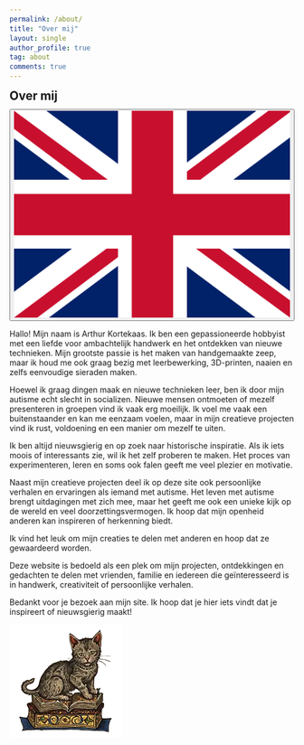 ```yaml
---
permalink: /about/
title: "Over mij"
layout: single
author_profile: true
tag: about
comments: true
---
```


<div class="lang-content lang-nl" style="display: block;">
  <div class="lang-header">
    <h2 style="margin: 0.5em 0 0.5em;">Over mij</h2>
    <div class="lang-switcher">
      <button id="lang-toggle" onclick="toggleLang()">
        <img id="lang-flag" src="/assets/images/ui/gb.svg" alt="English flag">
      </button>
    </div>
  </div>
  <p>Hallo! Mijn naam is Arthur Kortekaas. Ik ben een gepassioneerde hobbyist met een liefde voor ambachtelijk handwerk en het ontdekken van nieuwe technieken. Mijn grootste passie is het maken van handgemaakte zeep, maar ik houd me ook graag bezig met leerbewerking, 3D-printen, naaien en zelfs eenvoudige sieraden maken.</p>
  <p>Hoewel ik graag dingen maak en nieuwe technieken leer, ben ik door mijn autisme echt slecht in socializen. Nieuwe mensen ontmoeten of mezelf presenteren in groepen vind ik vaak erg moeilijk. Ik voel me vaak een buitenstaander en kan me eenzaam voelen, maar in mijn creatieve projecten vind ik rust, voldoening en een manier om mezelf te uiten.</p>
  <p>Ik ben altijd nieuwsgierig en op zoek naar historische inspiratie. Als ik iets moois of interessants zie, wil ik het zelf proberen te maken. Het proces van experimenteren, leren en soms ook falen geeft me veel plezier en motivatie.</p>
  <p>Naast mijn creatieve projecten deel ik op deze site ook persoonlijke verhalen en ervaringen als iemand met autisme. Het leven met autisme brengt uitdagingen met zich mee, maar het geeft me ook een unieke kijk op de wereld en veel doorzettingsvermogen. Ik hoop dat mijn openheid anderen kan inspireren of herkenning biedt.</p>
  <p>Ik vind het leuk om mijn creaties te delen met anderen en hoop dat ze gewaardeerd worden.</p>
  <p>Deze website is bedoeld als een plek om mijn projecten, ontdekkingen en gedachten te delen met vrienden, familie en iedereen die geïnteresseerd is in handwerk, creativiteit of persoonlijke verhalen.</p>
  <p>Bedankt voor je bezoek aan mijn site. Ik hoop dat je hier iets vindt dat je inspireert of nieuwsgierig maakt!</p>
  <div class="page-image-center">
  <img src="/assets/images/marginalia/catread1.webp" alt="Cat reading marginalia" />
  </div>
</div>

<div class="lang-content lang-en" style="display: none;">
  <div class="lang-header">
    <h2 style="margin: 0.5em 0 0.5em;">About Me</h2>
    <div class="lang-switcher">
      <button id="lang-toggle" onclick="toggleLang()">
        <img id="lang-flag" src="/assets/images/ui/nl.svg" alt="Nederlandse vlag">
      </button>
    </div>
  </div>
  <p>Hello! My name is Arthur Kortekaas. I am a passionate hobbyist with a love for traditional crafts and discovering new techniques. My greatest passion is making handmade soap, but I also enjoy leatherworking, 3D printing, sewing, and even simple jewelry making.</p>
  <p>Although I love making things and learning new skills, because of my autism I am really bad at socializing. Meeting new people or presenting myself in groups is often very difficult for me. I often feel like an outsider and can feel lonely, but in my creative projects I find peace, satisfaction, and a way to express myself.</p>
  <p>I am always curious and looking for historical inspiration. If I see something beautiful or interesting, I want to try making it myself. The process of experimenting, learning, and sometimes failing gives me a lot of joy and motivation.</p>
  <p>In addition to my creative projects, I also share personal stories and experiences on this site as someone with autism. Living with autism brings challenges, but it also gives me a unique perspective on the world and a lot of perseverance. I hope my openness can inspire others or offer recognition.</p>
  <p>I enjoy sharing my creations with others and hope they are appreciated.</p>
  <p>This website is meant as a place to share my projects, discoveries, and thoughts with friends, family, and anyone interested in crafts, creativity, or personal stories.</p>
  <p>Thank you for visiting my site. I hope you find something here that inspires you or sparks your curiosity!</p>
  <div class="page-image-center">
  <img src="/assets/images/marginalia/catread1.webp" alt="Cat reading marginalia" />
</div>
</div>



